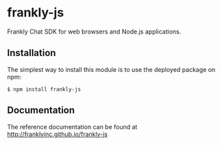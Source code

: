 frankly-js
==========

Frankly Chat SDK for web browsers and Node.js applications.

Installation
------------

The simplest way to install this module is to use the deployed package on npm:
```
$ npm install frankly-js
```

Documentation
-------------

The reference documentation can be found at http://franklyinc.github.io/frankly-js

